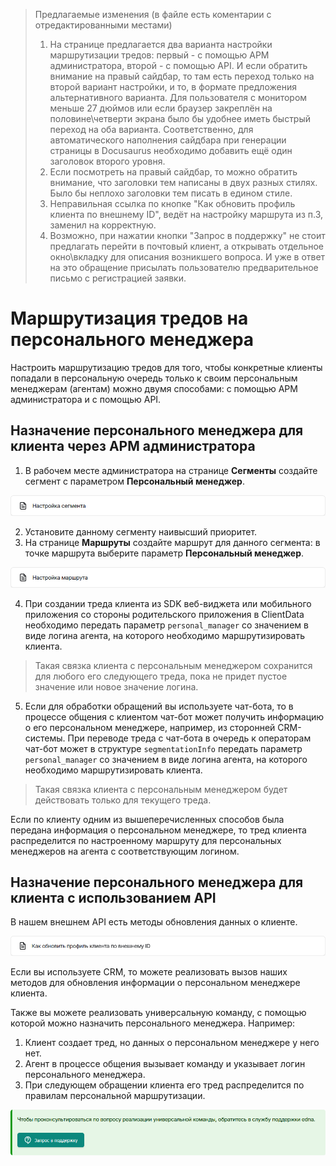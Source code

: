 >Предлагаемые изменения (в файле есть коментарии с отредактированными местами)<br>
>1. На странице предлагается два варианта настройки маршрутизации тредов: первый - с помощью АРМ администратора, второй - с помощью API. И если обратить внимание на правый сайдбар, то там есть переход только на второй вариант настройки, и то, в формате предложения альтернативного варианта. Для пользователя с монитором меньше 27 дюймов или если браузер закреплён на половине\четверти экрана было бы удобнее иметь быстрый переход на оба варианта. Соответственно, для автоматического наполнения сайдбара при генерации страницы в Docusaurus необходимо добавить ещё один заголовок второго уровня.
>2. Если посмотреть на правый сайдбар, то можно обратить внимание, что заголовки тем написаны в двух разных стилях. Было бы неплохо заголовки тем писать в едином стиле.
>3. Неправильная ссылка по кнопке "Как обновить профиль клиента по внешнему ID", ведёт на настройку маршрута из п.3, заменил на корректную.
>4. Возможно, при нажатии кнопки "Запрос в поддержку" не стоит предлагать перейти в почтовый клиент, а открывать отдельное окно\вкладку для описания возникшего вопроса. И уже в ответ на это обращение присылать пользователю предварительное письмо с регистрацией заявки. 

<!-- Меняем заголовок для единого стиля -->
# Маршрутизация тредов на персонального менеджера

<!-- Корректируем введение для упоминания двух вариантов настройки -->
Настроить маршрутизацию тредов для того, чтобы конкретные клиенты попадали в персональную очередь только к своим персональным менеджерам (агентам) можно двумя способами: с помощью АРМ администратора и с помощью API.

<!-- Добавляем новый заголовок второго уровня -->
## Назначение персонального менеджера для клиента через АРМ администратора

1. В рабочем месте администратора на странице **Сегменты** создайте сегмент с параметром **Персональный менеджер**.

[![Настройка сегмента](IMG/Segment_setup.png)](https://docs-chatcenter.edna.ru/docs/admin/routing/admin-createsegment/)

2. Установите данному сегменту наивысший приоритет.
3. На странице **Маршруты** создайте маршрут для данного сегмента: в точке маршрута выберите параметр **Персональный менеджер**.

[![Настройка маршрута](IMG/Route_setup.png)](https://docs-chatcenter.edna.ru/docs/admin/routing/admin-routing/)

4. При создании треда клиента из SDK веб-виджета или мобильного приложения со стороны родительского приложения в ClientData необходимо передать параметр `personal_manager` со значением в виде логина агента, на которого необходимо маршрутизировать клиента.

<!-- Тут не стал повторять покраску фона в синий цвет, т.к. стандартными средствами github это не сделать, а возможности html, css очень сильно ограничены -->
>Такая связка клиента с персональным менеджером сохранится для любого его следующего треда, пока не придет пустое значение или новое значение логина.

<!-- Два раза подряд идёт "чат-бот", чуть стоит переформулировать -->
5. Если для обработки обращений вы используете чат-бота, то в процессе общения с клиентом чат-бот может получить информацию о его персональном менеджере, например, из сторонней CRM-системы. При переводе треда с чат-бота в очередь к операторам чат-бот может в структуре `segmentationInfo` передать параметр `personal_manager` со значением в виде логина агента, на которого необходимо маршрутизировать клиента.

<!-- Аналогично с покраской фона выше -->
>Такая связка клиента с персональным менеджером будет действовать только для текущего треда.

Если по клиенту одним из вышеперечисленных способов была передана информация о персональном менеджере, то тред клиента распределится по настроенному маршруту для персональных менеджеров на агента с соответствующим логином.

<!-- Также меняем заголовок второго уровня для единого стиля -->
## Назначение персонального менеджера для клиента с использованием API

В нашем внешнем API есть методы обновления данных о клиенте.

<!-- Указываем корректную ссылку для работы с API -->
[![Как обновить профиль клиента по внешнему ID](IMG/Client_profile_update.png)](https://docs-chatcenter.edna.ru/docs/api/external-api/clients/update-client-by-external-id)

<!-- Два раза подряд идёт обращение "вы" -->
Если вы используете CRM, то можете реализовать вызов наших методов для обновления информации о персональном менеджере клиента.

Также вы можете реализовать универсальную команду, с помощью которой можно назначить персонального менеджера. Например:
1. Клиент создает тред, но данных о персональном менеджере у него нет.
2. Агент в процессе общения вызывает команду и указывает логин персонального менеджера.
3. При следующем обращении клиента его тред распределится по правилам персональной маршрутизации.

[![Запрос в поддержку](IMG/Support.png)](mailto:support@edna.ru?subject=%D0%97%D0%B0%D0%BF%D1%80%D0%BE%D1%81%20%D0%B2%20%D0%BF%D0%BE%D0%B4%D0%B4%D0%B5%D1%80%D0%B6%D0%BA%D1%83&body=%D0%97%D0%B4%D1%80%D0%B0%D0%B2%D1%81%D1%82%D0%B2%D1%83%D0%B9%D1%82%D0%B5!%0A%0A%D0%A1%D1%82%D1%80%D0%B0%D0%BD%D0%B8%D1%86%D0%B0%2C%20%D0%BD%D0%B0%20%D0%BA%D0%BE%D1%82%D0%BE%D1%80%D0%BE%D0%B9%20%D0%B2%D0%BE%D0%B7%D0%BD%D0%B8%D0%BA%D0%BB%D0%B8%20%D0%B2%D0%BE%D0%BF%D1%80%D0%BE%D1%81%D1%8B%3A%20https%3A%2F%2Fdocs-chatcenter.edna.ru%2Fdocs%2Fadditional-function%2Fpersonal-manager%2F%0A%0A%D0%9E%D0%BF%D0%B8%D1%81%D0%B0%D0%BD%D0%B8%D0%B5%20%D0%BF%D1%80%D0%BE%D0%B1%D0%BB%D0%B5%D0%BC%D1%8B%3A%0A%5B%D0%9E%D0%BF%D0%B8%D1%88%D0%B8%D1%82%D0%B5%20%D0%B2%D0%B0%D1%88%D1%83%20%D0%BF%D1%80%D0%BE%D0%B1%D0%BB%D0%B5%D0%BC%D1%83%20%D0%B7%D0%B4%D0%B5%D1%81%D1%8C%5D%0A%0A%D0%A1%20%D1%83%D0%B2%D0%B0%D0%B6%D0%B5%D0%BD%D0%B8%D0%B5%D0%BC%2C%0A%5B%D0%92%D0%B0%D1%88%D0%B5%20%D0%B8%D0%BC%D1%8F%5D)
